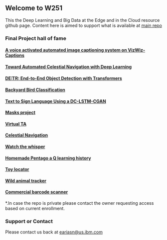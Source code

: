 ## Welcome to W251 

This the Deep Learning and Big Data at the Edge and in the Cloud resource github page. Content here is aimed to support what is available at [main repo](https://github.com/MIDS-scaling-up/v2)

### Final Project hall of fame

#### [A voice activated automated image captioning system on VizWiz-Captions](https://github.com/shwethacn/W251-Final-Project)

#### [Toward Automated Celestial Navigation with Deep Learning](https://github.com/travisrmetz/w251-project)

#### [DE⫶TR: End-to-End Object Detection with Transformers](https://github.com/sirakzg/detr)

#### [Backyard Bird Classification](https://github.com/wadeholmes-mids/w251_finalproject)

#### [Text to Sign Language Using a DC-LSTM-CGAN](https://github.com/RLashofRegas/speach-to-sign-language)

#### [Masks project](https://github.com/azamora2/W251/tree/master/FinalProject)

#### [Virtual TA](https://github.com/sunh0003/W251_FinalProject)

#### [Celestial Navigation](https://github.com/travisrmetz/w251-project)
 
#### [Watch the whisper](https://github.com/kasri-mids/w251-Final-Project)

#### [Homemade Pentago a Q learning history](https://github.com/jgaustad/w251_pentago)

#### [Toy locator](https://github.com/toylocator/toylocator/tree/w251_final)

#### [Wild animal tracker](https://github.com/eddie-a-salinas/WildTrackMobile)

#### [Commercial barcode scanner](https://github.com/ericlundy87/w251_project_barcode_scanner)
 
*.In case the repo is private please contact the owner requesting access based on current enrollment.
### Support or Contact

Please contact us back at eariasn@us.ibm.com

